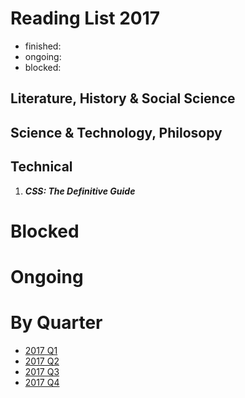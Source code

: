 Reading List 2017
========================

* finished:
* ongoing:
* blocked:

## Literature, History & Social Science

## Science & Technology, Philosopy

## Technical
1. ***CSS: The Definitive Guide***


# Blocked

# Ongoing

# By Quarter
- [2017 Q1](2017_Q1.md)
- [2017 Q2](2017_Q2.md)
- [2017 Q3](2017_Q3.md)
- [2017 Q4](2017_Q4.md)
